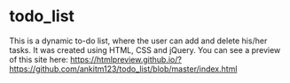 # todo_list
This is a dynamic to-do list, where the user can add and delete his/her tasks. It was created using HTML, CSS and jQuery. You can see a preview of this site here:
https://htmlpreview.github.io/?https://github.com/ankitm123/todo_list/blob/master/index.html
